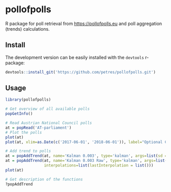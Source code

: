 # pollofpolls
R package for poll retrieval from https://pollofpolls.eu and poll aggregation (trends) calculations.

## Install

The development version can be easily installed with the ``devtools`` r-package:

```r
devtools::install_git('https://github.com/petres/pollofpolls.git')
```

## Usage

```r
library(pollofpolls)

# Get overview of all available polls
popGetInfo()

# Read Austrian National Council polls
at = popRead('AT-parliament')
# Plot the polls
plot(at)
plot(at, xlim=as.Date(c('2017-06-01', '2018-06-01')), label="Optional Custom Main title")

# Add trend to polls
at = popAddTrend(at, name='Kalman 0.003', type='kalman', args=list(sd = 0.003))
at = popAddTrend(at, name='Kalman 0.003 Raw', type='kalman', args=list(sd = 0.003), 
                 interpolations=list(lastInterpolation = list()))
plot(at)

# Get description of the functions
?popAddTrend
```
